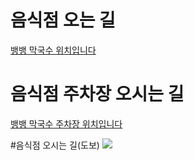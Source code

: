 # 음식점 오는 길
<a href = "https://map.naver.com/p/entry/place/33964233?lng=127.0327984&lat=37.4897257&placePath=%2F&entry=plt&searchType=place&c=15.00,0,0,0,dh">뱅뱅 막국수 위치입니다</a>


# 음식점 주차장 오시는 길
<a href = "https://map.naver.com/p/search/%EC%A3%BC%EC%B0%A8%EC%9E%A5/place/143420109?c=17.84,0,0,0,dh">뱅뱅 막국수 주차장 위치입니다 </a>

#음식점 오시는 길(도보)
<img src =" C:\Users\TECH5-23\Pictures">